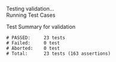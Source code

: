 
Testing validation...</br>
Running Test Cases

Test Summary for validation

    # PASSED:     23 tests
    # Failed:     0 test
    # Aborted:    0 test
    # Total:      23 tests (163 assertions)
